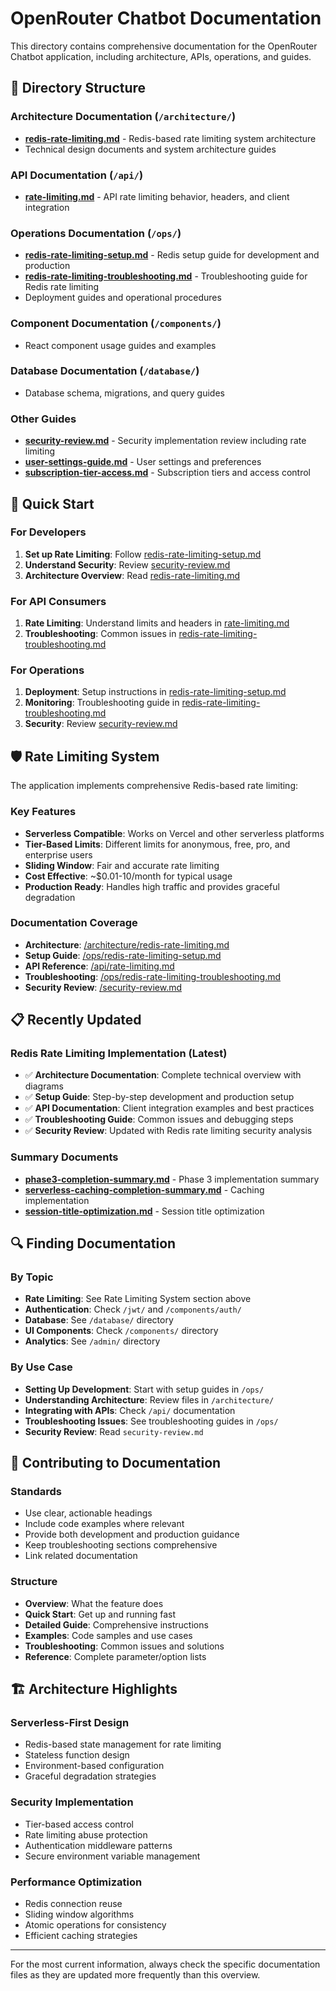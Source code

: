 # OpenRouter Chatbot Documentation

This directory contains comprehensive documentation for the OpenRouter Chatbot application, including architecture, APIs, operations, and guides.

## 📁 Directory Structure

### Architecture Documentation (`/architecture/`)

- **[redis-rate-limiting.md](./architecture/redis-rate-limiting.md)** - Redis-based rate limiting system architecture
- Technical design documents and system architecture guides

### API Documentation (`/api/`)

- **[rate-limiting.md](./api/rate-limiting.md)** - API rate limiting behavior, headers, and client integration

### Operations Documentation (`/ops/`)

- **[redis-rate-limiting-setup.md](./ops/redis-rate-limiting-setup.md)** - Redis setup guide for development and production
- **[redis-rate-limiting-troubleshooting.md](./ops/redis-rate-limiting-troubleshooting.md)** - Troubleshooting guide for Redis rate limiting
- Deployment guides and operational procedures

### Component Documentation (`/components/`)

- React component usage guides and examples

### Database Documentation (`/database/`)

- Database schema, migrations, and query guides

### Other Guides

- **[security-review.md](./security-review.md)** - Security implementation review including rate limiting
- **[user-settings-guide.md](./user-settings-guide.md)** - User settings and preferences
- **[subscription-tier-access.md](./subscription-tier-access.md)** - Subscription tiers and access control

## 🚀 Quick Start

### For Developers

1. **Set up Rate Limiting**: Follow [redis-rate-limiting-setup.md](./ops/redis-rate-limiting-setup.md)
2. **Understand Security**: Review [security-review.md](./security-review.md)
3. **Architecture Overview**: Read [redis-rate-limiting.md](./architecture/redis-rate-limiting.md)

### For API Consumers

1. **Rate Limiting**: Understand limits and headers in [rate-limiting.md](./api/rate-limiting.md)
2. **Troubleshooting**: Common issues in [redis-rate-limiting-troubleshooting.md](./ops/redis-rate-limiting-troubleshooting.md)

### For Operations

1. **Deployment**: Setup instructions in [redis-rate-limiting-setup.md](./ops/redis-rate-limiting-setup.md)
2. **Monitoring**: Troubleshooting guide in [redis-rate-limiting-troubleshooting.md](./ops/redis-rate-limiting-troubleshooting.md)
3. **Security**: Review [security-review.md](./security-review.md)

## 🛡️ Rate Limiting System

The application implements comprehensive Redis-based rate limiting:

### Key Features

- **Serverless Compatible**: Works on Vercel and other serverless platforms
- **Tier-Based Limits**: Different limits for anonymous, free, pro, and enterprise users
- **Sliding Window**: Fair and accurate rate limiting
- **Cost Effective**: ~$0.01-10/month for typical usage
- **Production Ready**: Handles high traffic and provides graceful degradation

### Documentation Coverage

- **Architecture**: [/architecture/redis-rate-limiting.md](./architecture/redis-rate-limiting.md)
- **Setup Guide**: [/ops/redis-rate-limiting-setup.md](./ops/redis-rate-limiting-setup.md)
- **API Reference**: [/api/rate-limiting.md](./api/rate-limiting.md)
- **Troubleshooting**: [/ops/redis-rate-limiting-troubleshooting.md](./ops/redis-rate-limiting-troubleshooting.md)
- **Security Review**: [/security-review.md](./security-review.md)

## 📋 Recently Updated

### Redis Rate Limiting Implementation (Latest)

- ✅ **Architecture Documentation**: Complete technical overview with diagrams
- ✅ **Setup Guide**: Step-by-step development and production setup
- ✅ **API Documentation**: Client integration examples and best practices
- ✅ **Troubleshooting Guide**: Common issues and debugging steps
- ✅ **Security Review**: Updated with Redis rate limiting security analysis

### Summary Documents

- **[phase3-completion-summary.md](./phase3-completion-summary.md)** - Phase 3 implementation summary
- **[serverless-caching-completion-summary.md](./serverless-caching-completion-summary.md)** - Caching implementation
- **[session-title-optimization.md](./session-title-optimization.md)** - Session title optimization

## 🔍 Finding Documentation

### By Topic

- **Rate Limiting**: See Rate Limiting System section above
- **Authentication**: Check `/jwt/` and `/components/auth/`
- **Database**: See `/database/` directory
- **UI Components**: Check `/components/` directory
- **Analytics**: See `/admin/` directory

### By Use Case

- **Setting Up Development**: Start with setup guides in `/ops/`
- **Understanding Architecture**: Review files in `/architecture/`
- **Integrating with APIs**: Check `/api/` documentation
- **Troubleshooting Issues**: See troubleshooting guides in `/ops/`
- **Security Review**: Read `security-review.md`

## 📝 Contributing to Documentation

### Standards

- Use clear, actionable headings
- Include code examples where relevant
- Provide both development and production guidance
- Keep troubleshooting sections comprehensive
- Link related documentation

### Structure

- **Overview**: What the feature does
- **Quick Start**: Get up and running fast
- **Detailed Guide**: Comprehensive instructions
- **Examples**: Code samples and use cases
- **Troubleshooting**: Common issues and solutions
- **Reference**: Complete parameter/option lists

## 🏗️ Architecture Highlights

### Serverless-First Design

- Redis-based state management for rate limiting
- Stateless function design
- Environment-based configuration
- Graceful degradation strategies

### Security Implementation

- Tier-based access control
- Rate limiting abuse protection
- Authentication middleware patterns
- Secure environment variable management

### Performance Optimization

- Redis connection reuse
- Sliding window algorithms
- Atomic operations for consistency
- Efficient caching strategies

---

For the most current information, always check the specific documentation files as they are updated more frequently than this overview.
